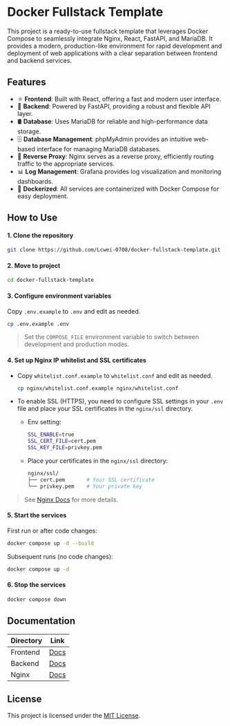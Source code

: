 # Docker Fullstack Template

This project is a ready-to-use fullstack template that leverages Docker Compose to seamlessly integrate Nginx, React, FastAPI, and MariaDB. It provides a modern, production-like environment for rapid development and deployment of web applications with a clear separation between frontend and backend services.


## Features

- ⚛️ **Frontend**: Built with React, offering a fast and modern user interface.
- 🚀 **Backend**: Powered by FastAPI, providing a robust and flexible API layer.
- 🛢️ **Database**: Uses MariaDB for reliable and high-performance data storage.
- 🗄️ **Database Management**: phpMyAdmin provides an intuitive web-based interface for managing MariaDB databases.
- 🔀 **Reverse Proxy**: Nginx serves as a reverse proxy, efficiently routing traffic to the appropriate services.
- 📊 **Log Management**: Grafana provides log visualization and monitoring dashboards.
- 🐳 **Dockerized**: All services are containerized with Docker Compose for easy deployment.


## How to Use

#### 1. **Clone the repository**

   ```bash
   git clone https://github.com/Lcwei-0708/docker-fullstack-template.git
   ```

#### 2. **Move to project**

   ```bash
   cd docker-fullstack-template
   ```

#### 3. **Configure environment variables**

   Copy `.env.example` to `.env` and edit as needed.

   ```bash
   cp .env.example .env
   ```

   > Set the `COMPOSE_FILE` environment variable to switch between development and production modes.

#### 4. **Set up Nginx IP whitelist and SSL certificates**

   - Copy `whitelist.conf.example` to `whitelist.conf` and edit as needed.

      ```bash
      cp nginx/whitelist.conf.example nginx/whitelist.conf
      ```
  
   - To enable SSL (HTTPS), you need to configure SSL settings in your `.env` file and place your SSL certificates in the `nginx/ssl` directory.
      - Env setting: 
         ```bash
         SSL_ENABLE=true
         SSL_CERT_FILE=cert.pem
         SSL_KEY_FILE=privkey.pem
         ```

      - Place your certificates in the `nginx/ssl` directory:
         ```bash
         nginx/ssl/
         ├── cert.pem       # Your SSL certificate
         └── privkey.pem    # Your private key
         ```
   
   > See [Nginx Docs](./nginx/README.md) for more details.

#### 5. **Start the services**

   First run or after code changes:

   ```bash
   docker compose up -d --build
   ```

   Subsequent runs (no code changes):

   ```bash
   docker compose up -d
   ```

#### 6. **Stop the services**

   ```bash
   docker compose down
   ```

## Documentation

| Directory    | Link                            |
|--------------|---------------------------------|
| Frontend     | [Docs](./frontend/README.md)    |
| Backend      | [Docs](./backend/README.md)     |
| Nginx        | [Docs](./nginx/README.md)       |


## License

This project is licensed under the [MIT License](./LICENSE).